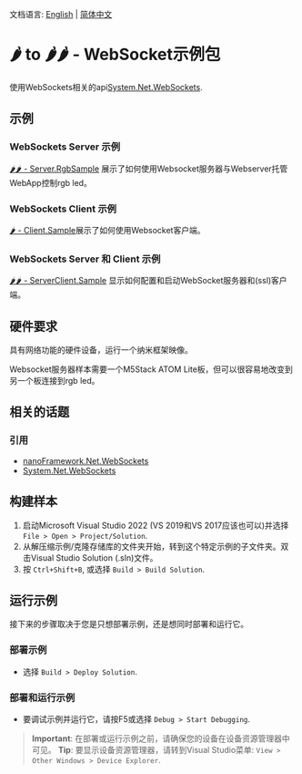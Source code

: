 文档语言: [English](README.md) | [简体中文](README.zh-cn.md)

# 🌶️ to 🌶️🌶️ - WebSocket示例包

使用WebSockets相关的api[System.Net.WebSockets](http://docs.nanoframework.net/api/System.Net.WebSockets.html).

## 示例

### WebSockets Server 示例

[🌶️🌶️ - Server.RgbSample](./WebSockets.Server.RgbSample) 展示了如何使用Websocket服务器与Webserver托管WebApp控制rgb led。

### WebSockets Client 示例

[🌶️ - Client.Sample](./Websockets.Client.Sample)展示了如何使用Websocket客户端。

### WebSockets Server 和 Client 示例

[🌶️🌶️ - ServerClient.Sample](./Websockets.ServerClient.Sample) 显示如何配置和启动WebSocket服务器和(ssl)客户端。

## 硬件要求

具有网络功能的硬件设备，运行一个纳米框架映像。

Websocket服务器样本需要一个M5Stack ATOM Lite板，但可以很容易地改变到另一个板连接到rgb led。

## 相关的话题

### 引用

- [nanoFramework.Net.WebSockets](https://github.com/nanoframework/System.Net.WebSockets/blob/develop/README.md)
- [System.Net.WebSockets](http://docs.nanoframework.net/api/System.Net.WebSockets.html)

## 构建样本

1. 启动Microsoft Visual Studio 2022 (VS 2019和VS 2017应该也可以)并选择 `File > Open > Project/Solution`.
1. 从解压缩示例/克隆存储库的文件夹开始，转到这个特定示例的子文件夹。双击Visual Studio Solution (.sln)文件。
1. 按 `Ctrl+Shift+B`, 或选择 `Build > Build Solution`.

## 运行示例

接下来的步骤取决于您是只想部署示例，还是想同时部署和运行它。

### 部署示例

- 选择 `Build > Deploy Solution`.

### 部署和运行示例

- 要调试示例并运行它，请按F5或选择 `Debug > Start Debugging`.

> **Important**: 在部署或运行示例之前，请确保您的设备在设备资源管理器中可见。
> **Tip**: 要显示设备资源管理器，请转到Visual Studio菜单: `View > Other Windows > Device Explorer`.
